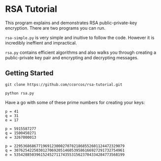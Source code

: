 # RSA Tutorial

This program explains and demonstrates RSA public-private-key encryption. There are two programs
you can run.

`rsa-simple.py` is very simple and inuitive to follow the code. However it is incredibly ineffient and impractical.

`rsa.py` contains efficient algorithms and also walks you through creating a public-private key pair and encrypting and decrypting messages.

## Getting Started

    git clone https://github.com/ccorcos/rsa-tutorial.git

    python rsa.py

Have a go with some of these prime numbers for creating your keys:


    p = 41
    q = 31
    e = 17

    p = 5915587277
    q = 1500450271
    e = 3267000013

    p = 22953686867719691230002707821868552601124472329079
    q = 30762542250301270692051460539586166927291732754961
    e = 53542885039615245271174355315623704334284773568199
